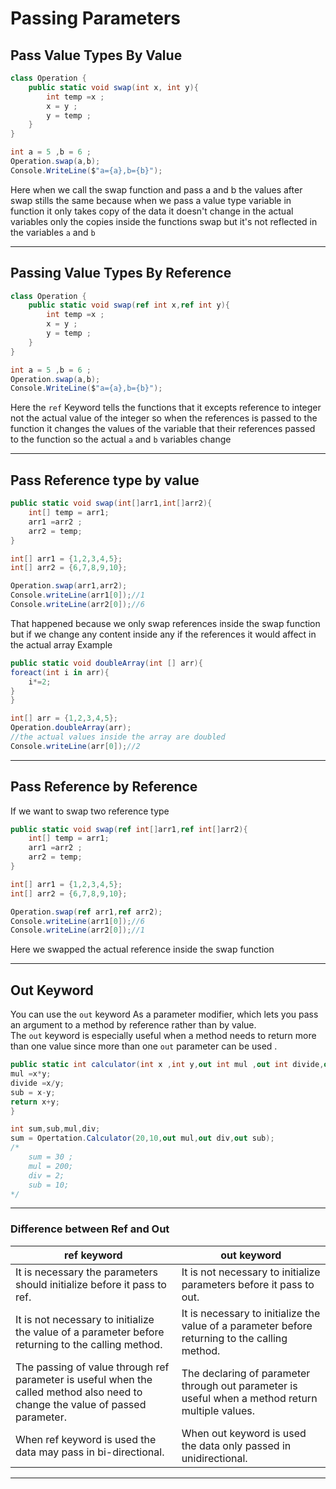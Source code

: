 # Passing Parameters
## Pass Value Types By Value 

```c#
class Operation {
	public static void swap(int x, int y){
		int temp =x ;
		x = y ;
		y = temp ;
	}
}
```

```c#
int a = 5 ,b = 6 ;
Operation.swap(a,b);
Console.WriteLine($"a={a},b={b}");
```
Here when we call the swap function and pass a and b the values after swap stills the same because when we pass a value type variable in function it only takes copy of the data it doesn't change in the actual variables only the copies inside the functions swap but it's not reflected in the variables `a` and `b`

___
## Passing Value Types By Reference 
```c#
class Operation {
	public static void swap(ref int x,ref int y){
		int temp =x ;
		x = y ;
		y = temp ;
	}
}
```

```c#
int a = 5 ,b = 6 ;
Operation.swap(a,b);
Console.WriteLine($"a={a},b={b}");
```
Here the `ref` Keyword tells the functions that it excepts reference to integer  not the actual value of the integer so when the references is passed to the function it changes the values of the variable that their references passed to the function so the actual `a` and `b` variables change 
___
## Pass Reference type by value

```c#
public static void swap(int[]arr1,int[]arr2){
	int[] temp = arr1;
	arr1 =arr2 ;
	arr2 = temp;
}
```

```c#
int[] arr1 = {1,2,3,4,5};
int[] arr2 = {6,7,8,9,10};

Operation.swap(arr1,arr2);
Console.writeLine(arr1[0]);//1
Console.writeLine(arr2[0]);//6

```
That happened because we only swap references inside the swap function but if we change any content inside any if the references it would affect in the actual array 
Example
```c#
public static void doubleArray(int [] arr){
foreact(int i in arr){
	i*=2;
}
}
```

```c#
int[] arr = {1,2,3,4,5};
Operation.doubleArray(arr);
//the actual values inside the array are doubled
Console.writeLine(arr[0]);//2
```
___
## Pass Reference by Reference
If we want to swap two reference type 
```c#
public static void swap(ref int[]arr1,ref int[]arr2){
	int[] temp = arr1;
	arr1 =arr2 ;
	arr2 = temp;
}
```

```c#
int[] arr1 = {1,2,3,4,5};
int[] arr2 = {6,7,8,9,10};

Operation.swap(ref arr1,ref arr2);
Console.writeLine(arr1[0]);//6
Console.writeLine(arr2[0]);//1

```

Here we swapped the actual reference inside the swap function
___
## Out Keyword
You can use the `out` keyword As a parameter modifier, which lets you pass an argument to a method by reference rather than by value.
The `out` keyword is especially useful when a method needs to return more than one value since more than one `out` parameter can be used .

```c#
public static int calculator(int x ,int y,out int mul ,out int divide,out int sub){
mul =x*y;
divide =x/y;
sub = x-y;
return x+y;
}
```

```c#
int sum,sub,mul,div;
sum = Opertation.Calculator(20,10,out mul,out div,out sub);
/*
	sum = 30 ;
	mul = 200;
	div = 2;
	sub = 10;
*/
```
___
### Difference between Ref and Out
| ref keyword                                                                                                                    | out keyword                                                                                      |
| ------------------------------------------------------------------------------------------------------------------------------ | ------------------------------------------------------------------------------------------------ |
| It is necessary the parameters should initialize before it pass to ref.                                                        | It is not necessary to initialize parameters before it pass to out.                              |
| It is not necessary to initialize the value of a parameter before returning to the calling method.                             | It is necessary to initialize the value of a parameter before returning to the calling method.   |
| The passing of value through ref parameter is useful when the called method also need to change the value of passed parameter. | The declaring of parameter through out parameter is useful when a method return multiple values. |
| When ref keyword is used the data may pass in bi-directional.                                                                  | When out keyword is used the data only passed in unidirectional.                                 |
___
